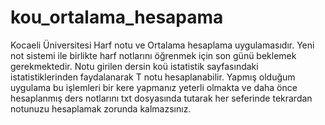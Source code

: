 # kou_ortalama_hesapama
Kocaeli Üniversitesi Harf notu ve Ortalama hesaplama uygulamasıdır.
Yeni not sistemi ile birlikte harf notlarını öğrenmek için son günü beklemek gerekmektedir.
Notu girilen dersin koü istatistik sayfasındaki istatistiklerinden faydalanarak T notu hesaplanabilir.
Yapmış olduğum uygulama bu işlemleri bir kere yapmanız yeterli olmakta ve daha önce hesaplanmış ders notlarını txt dosyasında tutarak her seferinde tekrardan
notunuzu hesaplamak zorunda kalmazsınız.
